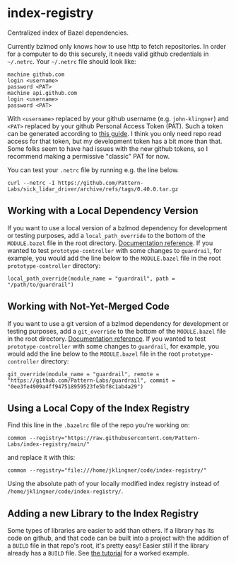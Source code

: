 # index-registry
Centralized index of Bazel dependencies.

Currently bzlmod only knows how to use http to fetch repositories. In order for a computer to do this securely, it needs valid github credentials in `~/.netrc`. Your `~/.netrc` file should look like:
```
machine github.com
login <username>
password <PAT>
machine api.github.com
login <username>
password <PAT>
```
With `<username>` replaced by your github username (e.g. `john-klingner`) and `<PAT>` replaced by your github Personal Access Token (PAT). Such a token can be generated according to [this guide](https://docs.github.com/en/authentication/keeping-your-account-and-data-secure/creating-a-personal-access-token). I think you only need repo read access for that token, but my development token has a bit more than that. Some folks seem to have had issues with the new github tokens, so I recommend making a permissive "classic" PAT for now.

You can test your `.netrc` file by running e.g. the line below.
```
curl --netrc -I https://github.com/Pattern-Labs/sick_lidar_driver/archive/refs/tags/0.40.0.tar.gz
```


## Working with a Local Dependency Version
If you want to use a local version of a bzlmod dependency for development or testing purposes, add a `local_path_override` to the bottom of the `MODULE.bazel` file in the root directory. [Documentation reference](https://bazel.build/rules/lib/globals#local_path_override). If you wanted to test `prototype-controller` with some changes to `guardrail`, for example, you would add the line below to the `MODULE.bazel` file in the root `prototype-controller` directory:
```
local_path_override(module_name = "guardrail", path = "/path/to/guardrail")
```

## Working with Not-Yet-Merged Code
If you want to use a git version of a bzlmod dependency for development or testing purposes, add a `git_override` to the bottom of the `MODULE.bazel` file in the root directory. [Documentation reference](https://bazel.build/rules/lib/globals/module#git_override). If you wanted to test `prototype-controller` with some changes to `guardrail`, for example, you would add the line below to the `MODULE.bazel` file in the root `prototype-controller` directory:
```
git_override(module_name = "guardrail", remote = "https://github.com/Pattern-Labs/guardrail", commit = "0ee3fe4909a4ff947518959523fe5bf8c1ab4a29")
```

## Using a Local Copy of the Index Registry
Find this line in the `.bazelrc` file of the repo you're working on:
```
common --registry="https://raw.githubusercontent.com/Pattern-Labs/index-registry/main/"
```
and replace it with this:
```
common --registry="file:///home/jklingner/code/index-registry/"
```
Using the absolute path of your locally modified index registry instead of `/home/jklingner/code/index-registry/`.

## Adding a new Library to the Index Registry
Some types of libraries are easier to add than others. If a library has its code on github, and that code can be built into a project with the addition of a `BUILD` file in that repo's root, it's pretty easy! Easier still if the library already has a `BUILD` file. See [the tutorial](docs/adding_a_library.md) for a worked example.
